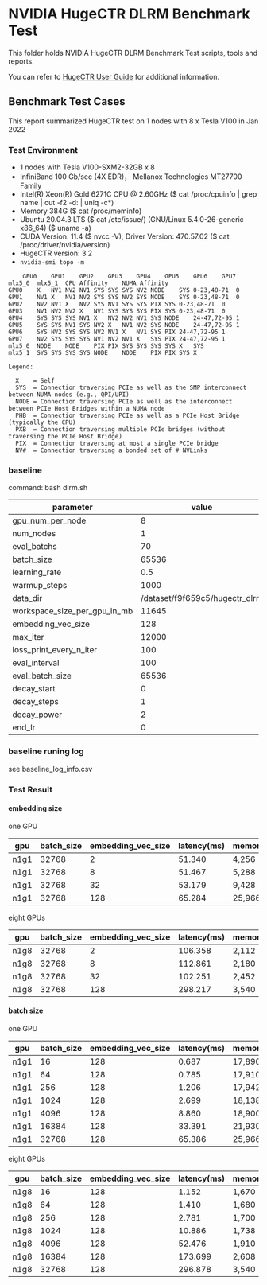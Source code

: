 

# NVIDIA HugeCTR DLRM Benchmark Test 

This folder holds NVIDIA HugeCTR DLRM Benchmark Test scripts, tools and reports.

You can refer to [HugeCTR User Guide](https://github.com/NVIDIA/HugeCTR/blob/master/docs/hugectr_user_guide.md) for additional information.

## Benchmark Test Cases

This report summarized HugeCTR test on 1 nodes with 8 x Tesla V100 in Jan 2022

### Test Environment
- 1 nodes with Tesla V100-SXM2-32GB x 8
- InfiniBand 100 Gb/sec (4X EDR)， Mellanox Technologies MT27700 Family
- Intel(R) Xeon(R) Gold 6271C CPU @ 2.60GHz  ($ cat /proc/cpuinfo | grep name | cut -f2 -d: | uniq -c*)
- Memory 384G ($ cat /proc/meminfo)
- Ubuntu 20.04.3 LTS  ($  cat /etc/issue/) (GNU/Linux 5.4.0-26-generic x86_64)   ($  uname -a)
- CUDA Version: 11.4  ($  nvcc -V), Driver Version: 470.57.02  ($  cat /proc/driver/nvidia/version)
- HugeCTR version: 3.2
- `nvidia-smi topo -m`

```
	GPU0	GPU1	GPU2	GPU3	GPU4	GPU5	GPU6	GPU7	mlx5_0	mlx5_1	CPU Affinity	NUMA Affinity
GPU0	X	NV1	NV2	NV1	SYS	SYS	SYS	NV2	NODE	SYS	0-23,48-71	0
GPU1	NV1	X	NV1	NV2	SYS	SYS	NV2	SYS	NODE	SYS	0-23,48-71	0
GPU2	NV2	NV1	X	NV2	SYS	NV1	SYS	SYS	PIX	SYS	0-23,48-71	0
GPU3	NV1	NV2	NV2	X	NV1	SYS	SYS	SYS	PIX	SYS	0-23,48-71	0
GPU4	SYS	SYS	SYS	NV1	X 	NV2	NV2	NV1	SYS	NODE	24-47,72-95	1
GPU5	SYS	SYS	NV1	SYS	NV2	X 	NV1	NV2	SYS	NODE	24-47,72-95	1
GPU6	SYS	NV2	SYS	SYS	NV2	NV1	X 	NV1	SYS	PIX	24-47,72-95	1
GPU7	NV2	SYS	SYS	SYS	NV1	NV2	NV1	X 	SYS	PIX	24-47,72-95	1
mlx5_0	NODE	NODE	PIX	PIX	SYS	SYS	SYS	SYS	X	SYS		
mlx5_1	SYS	SYS	SYS	SYS	NODE	NODE	PIX	PIX	SYS	X 		

Legend:

  X    = Self
  SYS  = Connection traversing PCIe as well as the SMP interconnect between NUMA nodes (e.g., QPI/UPI)
  NODE = Connection traversing PCIe as well as the interconnect between PCIe Host Bridges within a NUMA node
  PHB  = Connection traversing PCIe as well as a PCIe Host Bridge (typically the CPU)
  PXB  = Connection traversing multiple PCIe bridges (without traversing the PCIe Host Bridge)
  PIX  = Connection traversing at most a single PCIe bridge
  NV#  = Connection traversing a bonded set of # NVLinks
```



### baseline 

command: bash dlrm.sh

| parameter                    | value                          |
| ---------------------------- | ------------------------------ |
| gpu_num_per_node             | 8                              |
| num_nodes                    | 1                              |
| eval_batchs                  | 70                             |
| batch_size                   | 65536                          |
| learning_rate                | 0.5                            |
| warmup_steps                 | 1000                           |
| data_dir                     | /dataset/f9f659c5/hugectr_dlrm |
| workspace_size_per_gpu_in_mb | 11645                          |
| embedding_vec_size           | 128                            |
| max_iter                     | 12000                          |
| loss_print_every_n_iter      | 100                            |
| eval_interval                | 100                            |
| eval_batch_size              | 65536                          |
| decay_start                  | 0                              |
| decay_steps                  | 1                              |
| decay_power                  | 2                              |
| end_lr                       | 0                              |

### baseline runing log

see baseline_log_info.csv

### Test Result

#### embedding size

one GPU

| gpu  | batch_size | embedding_vec_size | latency(ms) | memory_usage(MB) |
| ---- | ---------- | ------------------ | ----------- | ---------------- |
| n1g1 | 32768      | 2                  | 51.340      | 4,256            |
| n1g1 | 32768      | 8                  | 51.467      | 5,288            |
| n1g1 | 32768      | 32                 | 53.179      | 9,428            |
| n1g1 | 32768      | 128                | 65.284      | 25,966           |

eight GPUs

| gpu  | batch_size | embedding_vec_size | latency(ms) | memory_usage(MB) |
| ---- | ---------- | ------------------ | ----------- | ---------------- |
| n1g8 | 32768      | 2                  | 106.358     | 2,112            |
| n1g8 | 32768      | 8                  | 112.861     | 2,180            |
| n1g8 | 32768      | 32                 | 102.251     | 2,452            |
| n1g8 | 32768      | 128                | 298.217     | 3,540            |

#### batch size

one GPU

| gpu  | batch_size | embedding_vec_size | latency(ms) | memory_usage(MB) |
| ---- | ---------- | ------------------ | ----------- | ---------------- |
| n1g1 | 16         | 128                | 0.687       | 17,890           |
| n1g1 | 64         | 128                | 0.785       | 17,910           |
| n1g1 | 256        | 128                | 1.206       | 17,942           |
| n1g1 | 1024       | 128                | 2.699       | 18,138           |
| n1g1 | 4096       | 128                | 8.860       | 18,900           |
| n1g1 | 16384      | 128                | 33.391      | 21,930           |
| n1g1 | 32768      | 128                | 65.386      | 25,966           |

eight GPUs

| gpu  | batch_size | embedding_vec_size | latency(ms) | memory_usage(MB) |
| ---- | ---------- | ------------------ | ----------- | ---------------- |
| n1g8 | 16         | 128                | 1.152       | 1,670            |
| n1g8 | 64         | 128                | 1.410       | 1,680            |
| n1g8 | 256        | 128                | 2.781       | 1,700            |
| n1g8 | 1024       | 128                | 10.886      | 1,738            |
| n1g8 | 4096       | 128                | 52.476      | 1,910            |
| n1g8 | 16384      | 128                | 173.699     | 2,608            |
| n1g8 | 32768      | 128                | 296.878     | 3,540            |



